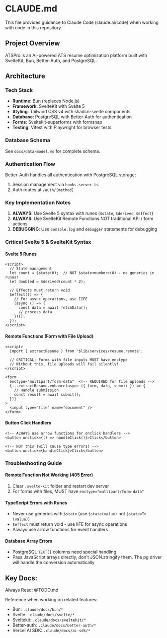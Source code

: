 # CLAUDE.md

This file provides guidance to Claude Code (claude.ai/code) when working with code in this repository.

## Project Overview

ATSPro is an AI-powered ATS resume optimization platform built with SvelteKit, Bun, Better-Auth, and PostgreSQL.

## Architecture

### Tech Stack

- **Runtime**: Bun (replaces Node.js)
- **Framework**: SvelteKit with Svelte 5
- **Styling**: Tailwind CSS v4 with shadcn-svelte components
- **Database**: PostgreSQL with Better-Auth for authentication
- **Forms**: Sveltekit-superforms with formsnap
- **Testing**: Vitest with Playwright for browser tests

### Database Schema

See `docs/data-model.md` for complete schema.

### Authentication Flow

Better-Auth handles all authentication with PostgreSQL storage:

1. Session management via `hooks.server.ts`
2. Auth routes at `/auth/[method]`

### Key Implementation Notes

1. **ALWAYS**: Use Svelte 5 syntax with runes (`$state`, `$derived`, `$effect`)
2. **ALWAYS**: Use SvelteKit Remote Functions NOT traditional API / form actions
3. **DEBUGGING**: Use `console.log` and `debugger` statements for debugging

### Critical Svelte 5 & SvelteKit Syntax

#### Svelte 5 Runes
```svelte
<script>
  // State management
  let count = $state(0);  // NOT $state<number>(0) - no generics in runes!
  let doubled = $derived(count * 2);

  // Effects must return void
  $effect(() => {
    // For async operations, use IIFE
    (async () => {
      const data = await fetchData();
      // process data
    })();
  });
</script>
```

#### Remote Functions (Form with File Upload)
```svelte
<script>
  import { extractResume } from '$lib/services/resume.remote';

  // CRITICAL: Forms with file inputs MUST have enctype
  // Without this, file uploads will fail silently!
</script>

<form
  enctype="multipart/form-data"  <!-- REQUIRED for file uploads -->
  {...extractResume.enhance(async ({ form, data, submit }) => {
    // Handle submission
    const result = await submit();
  })}
>
  <input type="file" name="document" />
</form>
```

#### Button Click Handlers
```svelte
<!-- ALWAYS use arrow functions for onclick handlers -->
<button onclick={() => handleClick()}>Click</button>

<!-- NOT this (will cause type errors) -->
<button onclick={handleClick}>Click</button>
```

### Troubleshooting Guide

#### Remote Function Not Working (405 Error)
1. Clear `.svelte-kit` folder and restart dev server
2. For forms with files, MUST have `enctype="multipart/form-data"`

#### TypeScript Errors with Runes
- Never use generics with `$state` (use `$state(value)` not `$state<T>(value)`)
- `$effect` must return void - use IIFE for async operations
- Always use arrow functions for event handlers

#### Database Array Errors
- PostgreSQL `TEXT[]` columns need special handling
- Pass JavaScript arrays directly, don't JSON.stringify them. The pg driver will handle the conversion automatically

## Key Docs:

Always Read: @TODO.md

Reference when working on related features:
- Bun: `.claude/docs/bun/*`
- Svelte: `.claude/docs/svelte/*`
- Sveltekit: `.claude/docs/sveltekit/*`
- Better-auth: `.claude/docs/better-auth/*`
- Vercel AI SDK: `.claude/docs/ai-sdk/*`
